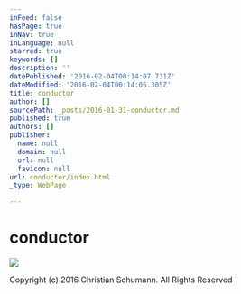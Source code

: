 ```yaml
---
inFeed: false
hasPage: true
inNav: true
inLanguage: null
starred: true
keywords: []
description: ''
datePublished: '2016-02-04T00:14:07.731Z'
dateModified: '2016-02-04T00:14:05.305Z'
title: conductor
author: []
sourcePath: _posts/2016-01-31-conductor.md
published: true
authors: []
publisher:
  name: null
  domain: null
  url: null
  favicon: null
url: conductor/index.html
_type: WebPage

---
```

# conductor
![](https://s3-us-west-2.amazonaws.com/the-grid-img/p/da0d339178c8227dbc73d3776cda17dfe01aeacf.jpg)

Copyright (c) 2016 Christian Schumann. All Rights Reserved